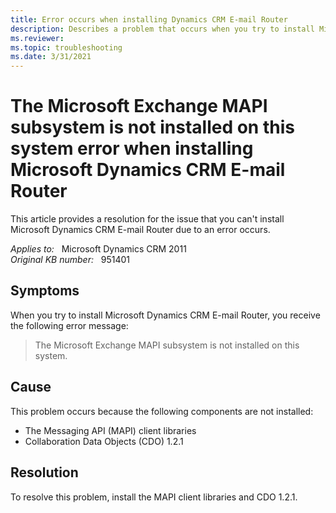 ```yaml
---
title: Error occurs when installing Dynamics CRM E-mail Router
description: Describes a problem that occurs when you try to install Microsoft Dynamics CRM E-mail Router on a server that is running Microsoft Exchange Server. A resolution is provided.
ms.reviewer: 
ms.topic: troubleshooting
ms.date: 3/31/2021
---
```

# The Microsoft Exchange MAPI subsystem is not installed on this system error when installing Microsoft Dynamics CRM E-mail Router

This article provides a resolution for the issue that you can't install Microsoft Dynamics CRM E-mail Router due to an error occurs.

_Applies to:_ &nbsp; Microsoft Dynamics CRM 2011  
_Original KB number:_ &nbsp; 951401

## Symptoms

When you try to install Microsoft Dynamics CRM E-mail Router, you receive the following error message:

> The Microsoft Exchange MAPI subsystem is not installed on this system.

## Cause

This problem occurs because the following components are not installed:

- The Messaging API (MAPI) client libraries
- Collaboration Data Objects (CDO) 1.2.1

## Resolution

To resolve this problem, install the MAPI client libraries and CDO 1.2.1.
